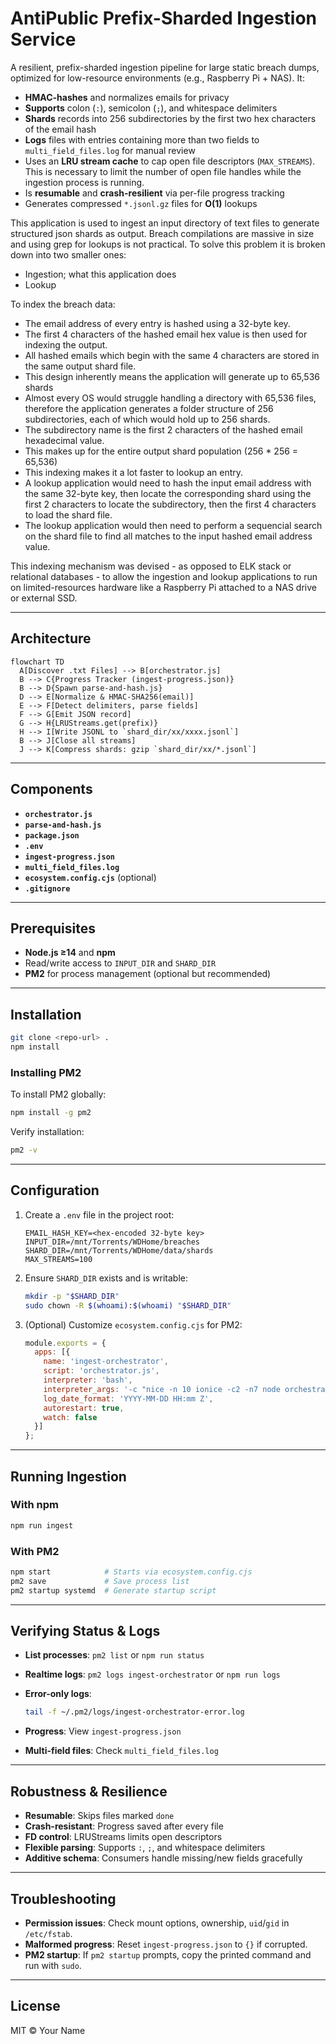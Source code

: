 # AntiPublic Prefix-Sharded Ingestion Service

A resilient, prefix-sharded ingestion pipeline for large static breach dumps, optimized for low-resource environments (e.g., Raspberry Pi + NAS). It:

- **HMAC-hashes** and normalizes emails for privacy  
- **Supports** colon (`:`), semicolon (`;`), and whitespace delimiters  
- **Shards** records into 256 subdirectories by the first two hex characters of the email hash  
- **Logs** files with entries containing more than two fields to `multi_field_files.log` for manual review  
- Uses an **LRU stream cache** to cap open file descriptors (`MAX_STREAMS`). This is necessary to limit the number of open file handles while the ingestion process is running.  
- Is **resumable** and **crash-resilient** via per-file progress tracking  
- Generates compressed `*.jsonl.gz` files for **O(1)** lookups  

This application is used to ingest an input directory of text files to generate structured json shards as output.
Breach compilations are massive in size and using grep for lookups is not practical. To solve this problem it is broken down into two smaller ones:

- Ingestion; what this application does
- Lookup

To index the breach data:
- The email address of every entry is hashed using a 32-byte key.
- The first 4 characters of the hashed email hex value is then used for indexing the output.
- All hashed emails which begin with the same 4 characters are stored in the same output shard file.
- This design inherently means the application will generate up to 65,536 shards
- Almost every OS would struggle handling a directory with 65,536 files, therefore the application generates a folder structure of 256 subdirectories, each of which would hold up to 256 shards.
- The subdirectory name is the first 2 characters of the hashed email hexadecimal value.
- This makes up for the entire output shard population (256 * 256 = 65,536)
- This indexing makes it a lot faster to lookup an entry.
- A lookup application would need to hash the input email address with the same 32-byte key, then locate the corresponding shard using the first 2 characters to locate the subdirectory, then the first 4 characters to load the shard file.
- The lookup application would then need to perform a sequencial search on the shard file to find all matches to the input hashed email address value.

This indexing mechanism was devised - as opposed to ELK stack or relational databases - to allow the ingestion and lookup applications to run on limited-resources hardware like a Raspberry Pi attached to a NAS drive or external SSD.

---

## Architecture

```mermaid
flowchart TD
  A[Discover .txt Files] --> B[orchestrator.js]
  B --> C{Progress Tracker (ingest-progress.json)}
  B --> D{Spawn parse-and-hash.js}
  D --> E[Normalize & HMAC-SHA256(email)]
  E --> F[Detect delimiters, parse fields]
  F --> G[Emit JSON record]
  G --> H{LRUStreams.get(prefix)}
  H --> I[Write JSONL to `shard_dir/xx/xxxx.jsonl`]
  B --> J[Close all streams]
  J --> K[Compress shards: gzip `shard_dir/xx/*.jsonl`]
```

---

## Components

- **`orchestrator.js`**  
- **`parse-and-hash.js`**  
- **`package.json`**  
- **`.env`**  
- **`ingest-progress.json`**  
- **`multi_field_files.log`**  
- **`ecosystem.config.cjs`** (optional)  
- **`.gitignore`**

---

## Prerequisites

- **Node.js ≥14** and **npm**  
- Read/write access to `INPUT_DIR` and `SHARD_DIR`  
- **PM2** for process management (optional but recommended)  

---

## Installation

```bash
git clone <repo-url> .
npm install
```

### Installing PM2

To install PM2 globally:

```bash
npm install -g pm2
```

Verify installation:

```bash
pm2 -v
```

---

## Configuration

1. Create a `.env` file in the project root:

   ```dotenv
   EMAIL_HASH_KEY=<hex-encoded 32-byte key>
   INPUT_DIR=/mnt/Torrents/WDHome/breaches
   SHARD_DIR=/mnt/Torrents/WDHome/data/shards
   MAX_STREAMS=100
   ```
2. Ensure `SHARD_DIR` exists and is writable:

   ```bash
   mkdir -p "$SHARD_DIR"
   sudo chown -R $(whoami):$(whoami) "$SHARD_DIR"
   ```

3. (Optional) Customize `ecosystem.config.cjs` for PM2:

   ```js
   module.exports = {
     apps: [{
       name: 'ingest-orchestrator',
       script: 'orchestrator.js',
       interpreter: 'bash',
       interpreter_args: '-c "nice -n 10 ionice -c2 -n7 node orchestrator.js"',
       log_date_format: 'YYYY-MM-DD HH:mm Z',
       autorestart: true,
       watch: false
     }]
   };
   ```

---

## Running Ingestion

### With npm

```bash
npm run ingest
```

### With PM2

```bash
npm start            # Starts via ecosystem.config.cjs
pm2 save             # Save process list
pm2 startup systemd  # Generate startup script
```

---

## Verifying Status & Logs

- **List processes**: `pm2 list` or `npm run status`  
- **Realtime logs**: `pm2 logs ingest-orchestrator` or `npm run logs`  
- **Error-only logs**:

  ```bash
  tail -f ~/.pm2/logs/ingest-orchestrator-error.log
  ```

- **Progress**: View `ingest-progress.json`  
- **Multi-field files**: Check `multi_field_files.log`  

---

## Robustness & Resilience

- **Resumable**: Skips files marked `done`  
- **Crash-resistant**: Progress saved after every file  
- **FD control**: LRUStreams limits open descriptors  
- **Flexible parsing**: Supports `:`, `;`, and whitespace delimiters  
- **Additive schema**: Consumers handle missing/new fields gracefully  

---

## Troubleshooting

- **Permission issues**: Check mount options, ownership, `uid`/`gid` in `/etc/fstab`.  
- **Malformed progress**: Reset `ingest-progress.json` to `{}` if corrupted.  
- **PM2 startup**: If `pm2 startup` prompts, copy the printed command and run with `sudo`.  

---

## License

MIT © Your Name
